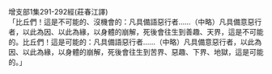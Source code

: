 增支部1集291-292經(莊春江譯)  
「比丘們！這是不可能的、沒機會的：凡具備語惡行者……（中略）凡具備意惡行者，以此為因、以此為緣，以身體的崩解，死後會往生到善趣、天界，這是不可能的。比丘們！這是可能的：凡具備語惡行者……（中略）凡具備意惡行者，以此為因、以此為緣，以身體的崩解，死後會往生到苦界、惡趣、下界、地獄，這是可能的。」  
  
  
